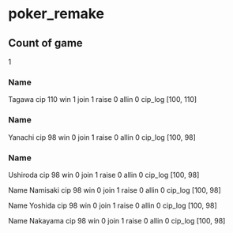 # poker_remake
## Count of game
1

### Name
Tagawa
cip
110
win
1
join
1
raise
0
allin
0
cip_log
[100, 110]

### Name
Yanachi
cip
98
win
0
join
1
raise
0
allin
0
cip_log
[100, 98]

### Name
Ushiroda
cip
98
win
0
join
1
raise
0
allin
0
cip_log
[100, 98]

Name
Namisaki
cip
98
win
0
join
1
raise
0
allin
0
cip_log
[100, 98]

Name
Yoshida
cip
98
win
0
join
1
raise
0
allin
0
cip_log
[100, 98]

Name
Nakayama
cip
98
win
0
join
1
raise
0
allin
0
cip_log
[100, 98]

